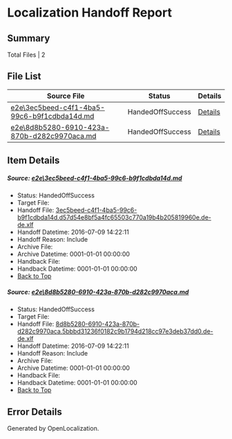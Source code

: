 # <a name='report-top'></a> Localization Handoff Report

## Summary
 Total Files | 2

## File List
 Source File | Status | Details 
 ----------- | ------ | ------- 
 [e2e\3ec5beed-c4f1-4ba5-99c6-b9f1cdbda14d.md](https://github.com/OpenLocalizationTestOrg/oltest/blob/4a57eacfd08d523c16139e57fb683cc0b6f5c1e6/e2e/3ec5beed-c4f1-4ba5-99c6-b9f1cdbda14d.md) | HandedOffSuccess | [Details](#d0e569bd1f264168ef8dfde4c7103d0f4c3af4cd2)
 [e2e\8d8b5280-6910-423a-870b-d282c9970aca.md](https://github.com/OpenLocalizationTestOrg/oltest/blob/4a57eacfd08d523c16139e57fb683cc0b6f5c1e6/e2e/8d8b5280-6910-423a-870b-d282c9970aca.md) | HandedOffSuccess | [Details](#094cf98f65643879b0b77f36c37aa2050ec3b3925)

## Item Details
##### <a name='d0e569bd1f264168ef8dfde4c7103d0f4c3af4cd2'></a> Source: [e2e\3ec5beed-c4f1-4ba5-99c6-b9f1cdbda14d.md](https://github.com/OpenLocalizationTestOrg/oltest/blob/4a57eacfd08d523c16139e57fb683cc0b6f5c1e6/e2e/3ec5beed-c4f1-4ba5-99c6-b9f1cdbda14d.md)
* Status: HandedOffSuccess
* Target File: 
* Handoff File: [3ec5beed-c4f1-4ba5-99c6-b9f1cdbda14d.d57d54e8bf5a4fc65503c770a19b4b205819960e.de-de.xlf](https://github.com/OpenLocalizationTestOrg/olhandoff-e2e/blob/41f110a3e11043a6f57c2c58a846d04f4316e5c4/ol-handoff/OpenLocalizationTestOrg/oltest-dede-fly/ci/ht/3ec5beed-c4f1-4ba5-99c6-b9f1cdbda14d.d57d54e8bf5a4fc65503c770a19b4b205819960e.de-de.xlf)
* Handoff Datetime: 2016-07-09 14:22:11
* Handoff Reason: Include
* Archive File: 
* Archive Datetime: 0001-01-01 00:00:00
* Handback File: 
* Handback Datetime: 0001-01-01 00:00:00
* [Back to Top](#report-top)

##### <a name='094cf98f65643879b0b77f36c37aa2050ec3b3925'></a> Source: [e2e\8d8b5280-6910-423a-870b-d282c9970aca.md](https://github.com/OpenLocalizationTestOrg/oltest/blob/4a57eacfd08d523c16139e57fb683cc0b6f5c1e6/e2e/8d8b5280-6910-423a-870b-d282c9970aca.md)
* Status: HandedOffSuccess
* Target File: 
* Handoff File: [8d8b5280-6910-423a-870b-d282c9970aca.5bbbd31236f0182c9b1794d218cc97e3deb37dd0.de-de.xlf](https://github.com/OpenLocalizationTestOrg/olhandoff-e2e/blob/41f110a3e11043a6f57c2c58a846d04f4316e5c4/ol-handoff/OpenLocalizationTestOrg/oltest-dede-fly/ci/ht/8d8b5280-6910-423a-870b-d282c9970aca.5bbbd31236f0182c9b1794d218cc97e3deb37dd0.de-de.xlf)
* Handoff Datetime: 2016-07-09 14:22:11
* Handoff Reason: Include
* Archive File: 
* Archive Datetime: 0001-01-01 00:00:00
* Handback File: 
* Handback Datetime: 0001-01-01 00:00:00
* [Back to Top](#report-top)


## Error Details

Generated by OpenLocalization.
